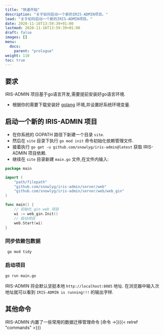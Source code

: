 ```yaml
---
title: "快速开始"
description: "关于如何启动一个新的IRIS-ADMIN项目。"
lead: "关于如何启动一个新的IRIS-ADMIN项目。"
date: 2020-11-16T13:59:39+01:00
lastmod: 2020-11-16T13:59:39+01:00
draft: false
images: []
menu:
  docs:
    parent: "prologue"
weight: 110
toc: true
---
```


## 要求

IRIS-ADMIN 项目基于go语言开发,需要提前安装好go语言环境.

- 根据你的需要下载安装好 [golang](https://go.dev/doc/install) 环境,并设置好系统环境变量.

## 启动一个新的 IRIS-ADMIN 项目

- 在你系统的 GOPATH 路径下新建一个目录 `site`.
- 然后在 `site` 目录下执行 `go mod init` 命令初始化依赖管理文件.
- 接着执行 `go get -u github.com/snowlyg/iris-admin@latest` 获取 IRIS-ADMIN 项目依赖.
- 继续在 `site` 目录新建 `main.go` 文件,在文件内输入:
```go
package main

import (
	"path/filepath"
	"github.com/snowlyg/iris-admin/server/web"
	"github.com/snowlyg/iris-admin/server/web/web_gin"
)

func main() {
	// 初始化 gin web 项目
	wi := web_gin.Init()
	// 启动项目
	web.Start(wi)
}
```

### 同步依赖包数据

```bash
 go mod tidy
```

### 启动项目

```bash
go run main.go
```

IRIS-ADMIN 将会默认坚挺本地 `http://localhost:8085` 地址. 在浏览器中输入次地址就可以看到 `IRIS-ADMIN is running!!!` 的输出字样.

## 其他命令

IRIS-ADMIN 内置了一些常用的数据迁移管理命令 [命令 →]({{< relref "commands" >}})
